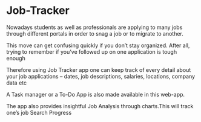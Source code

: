 # Job-Tracker

Nowadays students as well as professionals are applying to many jobs through different portals in order to snag a job or to migrate to another.

This move can get confusing quickly if you don’t stay organized. After all, trying to remember if you’ve followed up on one application is tough enough

Therefore using Job Tracker app one can keep track of every detail about your job applications – dates, job descriptions, salaries, locations, company data etc

A Task manager or a To-Do App is also made available in this web-app.

The app also provides insightful Job Analysis through charts.This will track one’s job Search Progress
